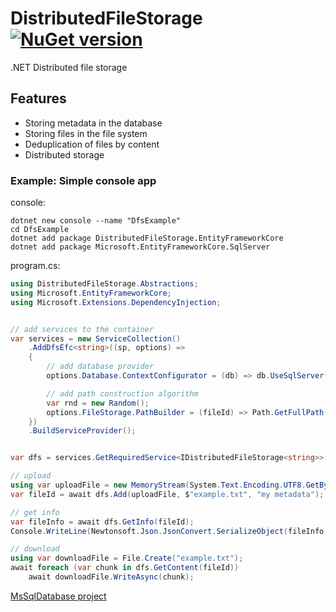 # DistributedFileStorage [![NuGet version](https://badge.fury.io/nu/DistributedFileStorage.svg)](http://badge.fury.io/nu/DistributedFileStorage)
.NET Distributed file storage


## Features
* Storing metadata in the database
* Storing files in the file system
* Deduplication of files by content
* Distributed storage



### Example: Simple console app
console:
```console
dotnet new console --name "DfsExample"
cd DfsExample
dotnet add package DistributedFileStorage.EntityFrameworkCore
dotnet add package Microsoft.EntityFrameworkCore.SqlServer
```

program.cs:
```C#
using DistributedFileStorage.Abstractions;
using Microsoft.EntityFrameworkCore;
using Microsoft.Extensions.DependencyInjection;


// add services to the container
var services = new ServiceCollection()
    .AddDfsEfc<string>((sp, options) =>
    {
        // add database provider 
        options.Database.ContextConfigurator = (db) => db.UseSqlServer("Data Source=(localdb)\\MSSQLLocalDB;Initial Catalog=DfsDatabase;Integrated Security=True;Persist Security Info=False;Pooling=False;MultipleActiveResultSets=False;Connect Timeout=60;Encrypt=False;TrustServerCertificate=False");

        // add path construction algorithm 
        var rnd = new Random();
        options.FileStorage.PathBuilder = (fileId) => Path.GetFullPath($@"_dfs\fake_disk_{rnd.Next(1, 3)}\{DateTime.Now:yyyy\\MM\\dd}\{fileId}");
    })
    .BuildServiceProvider();


var dfs = services.GetRequiredService<IDistributedFileStorage<string>>();

// upload
using var uploadFile = new MemoryStream(System.Text.Encoding.UTF8.GetBytes("test text"));
var fileId = await dfs.Add(uploadFile, $"example.txt", "my metadata");

// get info
var fileInfo = await dfs.GetInfo(fileId);
Console.WriteLine(Newtonsoft.Json.JsonConvert.SerializeObject(fileInfo));

// download 
using var downloadFile = File.Create("example.txt");
await foreach (var chunk in dfs.GetContent(fileId))
    await downloadFile.WriteAsync(chunk);
```


[MsSqlDatabase project](https://github.com/mustaddon/DistributedFileStorage/Examples/MsSqlDatabase)